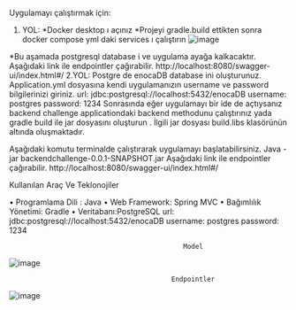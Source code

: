 Uygulamayı çalıştırmak için:

1.	YOL:
*Docker desktop ı açınız 
*Projeyi gradle.build ettikten sonra docker compose yml daki services ı çalıştırın
 ![image](https://user-images.githubusercontent.com/96740740/230798596-9f19a42c-ce1e-43ed-ad42-8db2384a01dc.png)

*Bu aşamada postgresql database i ve uygulama ayağa kalkacaktır.
Aşağıdaki link ile endpointler çağırabilir.
http://localhost:8080/swagger-ui/index.html#/
2.YOL:
Postgre de enocaDB database ini  oluşturunuz.
      Application.yml dosyasına kendi uygulamanızın username ve password bilgilerinizi giriniz.
                      url: jdbc:postgresql://localhost:5432/enocaDB
                      username: postgres
                      password: 1234
Sonrasında eğer uygulamayı bir ide de açtıysanız backend challenge applicationdaki backend methodunu çalıştırınız yada gradle build ile jar dosyasını oluşturun . İlgili jar dosyası build.libs klasörünün altında oluşmaktadır.

Aşağıdaki komutu terminalde çalıştırarak uygulamayı başlatabilirsiniz.
Java -jar backendchallenge-0.0.1-SNAPSHOT.jar 
Aşağıdaki link ile endpointler çağırabilir.
http://localhost:8080/swagger-ui/index.html#/




Kullanılan Araç Ve Teklonojiler

•	Programlama Dili : Java
•	Web Framework: Spring MVC
•	Bağımlılık Yönetimi: Gradle
•	Veritabanı:PostgreSQL
                     url: jdbc:postgresql://localhost:5432/enocaDB
                     username: postgres
                     password: 1234

                                                Model

 ![image](https://user-images.githubusercontent.com/96740740/230798609-ecb41ee9-f6c7-46ef-8ae0-27cde763fc2c.png)
 
                                             Endpointler
                                  
![image](https://user-images.githubusercontent.com/96740740/230798662-227a81ea-92a5-4d38-b805-3dc270664d08.png)



